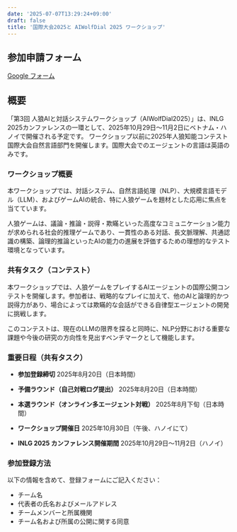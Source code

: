 ```yaml
---
date: '2025-07-07T13:29:24+09:00'
draft: false
title: '国際大会2025と AIWolfDial 2025 ワークショップ'
---
```


## 参加申請フォーム

[Google フォーム](https://docs.google.com/forms/d/e/1FAIpQLScNC8IJGh20MQb_8lzaYrdpVuMxnEgBuxZwpaouRyEnWmTH7g/viewform?usp=header)

## 概要

「第3回 人狼AIと対話システムワークショップ（AIWolfDial2025）」は、INLG 2025カンファレンスの一環として、2025年10月29日～11月2日にベトナム・ハノイで開催される予定です。
ワークショップ以前に2025年人狼知能コンテスト国際大会自然言語部門を開催します。国際大会でのエージェントの言語は英語のみです。

### ワークショップ概要

本ワークショップでは、対話システム、自然言語処理（NLP）、大規模言語モデル（LLM）、およびゲームAIの統合、特に人狼ゲームを題材とした応用に焦点を当てています。

人狼ゲームは、議論・推論・説得・欺瞞といった高度なコミュニケーション能力が求められる社会的推理ゲームであり、一貫性のある対話、長文脈理解、共通認識の構築、論理的推論といったAIの能力の進展を評価するための理想的なテスト環境となっています。

### 共有タスク（コンテスト）

本ワークショップでは、人狼ゲームをプレイするAIエージェントの国際公開コンテストを開催します。参加者は、戦略的なプレイに加えて、他のAIと論理的かつ説得力があり、場合によっては欺瞞的な会話ができる自律型エージェントの開発に挑戦します。

このコンテストは、現在のLLMの限界を探ると同時に、NLP分野における重要な課題や今後の研究の方向性を見出すベンチマークとして機能します。

### 重要日程（共有タスク）

- **参加登録締切**
  2025年8月20日（日本時間）

- **予備ラウンド（自己対戦ログ提出）**
  2025年8月20日（日本時間）

- **本選ラウンド（オンライン多エージェント対戦）**
  2025年8月下旬（日本時間）

- **ワークショップ開催日**
  2025年10月30日（午後、ハノイにて）

- **INLG 2025 カンファレンス開催期間**
  2025年10月29日～11月2日（ハノイ）

### 参加登録方法

以下の情報を含めて、登録フォームにご記入ください：

- チーム名
- 代表者の氏名およびメールアドレス
- チームメンバーと所属機関
- チーム名および所属の公開に関する同意
